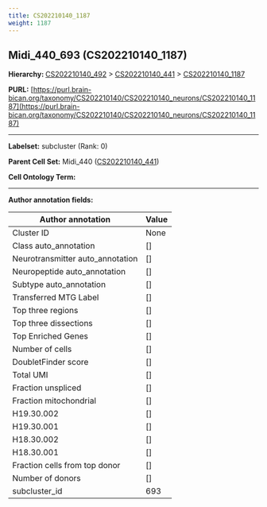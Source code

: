 ```yaml
---
title: CS202210140_1187
weight: 1187
---
```

## Midi_440_693 (CS202210140_1187)
<b>Hierarchy: </b>
[CS202210140_492](../CS202210140_492) >
[CS202210140_441](../CS202210140_441) >
[CS202210140_1187](../CS202210140_1187)

**PURL:** [https://purl.brain-bican.org/taxonomy/CS202210140/CS202210140_neurons/CS202210140_1187](https://purl.brain-bican.org/taxonomy/CS202210140/CS202210140_neurons/CS202210140_1187)

---


**Labelset:** subcluster (Rank: 0)

**Parent Cell Set:** Midi_440 ([CS202210140_441](../CS202210140_441))



**Cell Ontology Term:** 

[MARKER GENES.]: #


---

[TRANSFERRED ANNOTATIONS.]: #


[AUTHOR ANNOTATION FIELDS.]: #


**Author annotation fields:**

| Author annotation | Value |
|-------------------|-------|
|Cluster ID|None|
|Class auto_annotation|[]|
|Neurotransmitter auto_annotation|[]|
|Neuropeptide auto_annotation|[]|
|Subtype auto_annotation|[]|
|Transferred MTG Label|[]|
|Top three regions|[]|
|Top three dissections|[]|
|Top Enriched Genes|[]|
|Number of cells|[]|
|DoubletFinder score|[]|
|Total UMI|[]|
|Fraction unspliced|[]|
|Fraction mitochondrial|[]|
|H19.30.002|[]|
|H19.30.001|[]|
|H18.30.002|[]|
|H18.30.001|[]|
|Fraction cells from top donor|[]|
|Number of donors|[]|
|subcluster_id|693|
